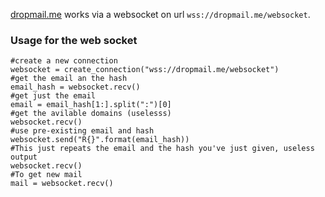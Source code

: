 [dropmail.me](https://dropmail.me/en/) works via a websocket on url `wss://dropmail.me/websocket`.

### Usage for the web socket

```
#create a new connection
websocket = create_connection("wss://dropmail.me/websocket")
#get the email an the hash
email_hash = websocket.recv()
#get just the email
email = email_hash[1:].split(":")[0]
#get the avilable domains (uselesss)
websocket.recv()
#use pre-existing email and hash
websocket.send("R{}".format(email_hash))
#This just repeats the email and the hash you've just given, useless output
websocket.recv()
#To get new mail
mail = websocket.recv()
```